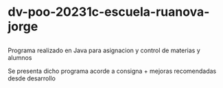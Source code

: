 # dv-poo-20231c-escuela-ruanova-jorge

##
Programa realizado en Java para asignacion y control de materias y alumnos


Se presenta dicho programa acorde a consigna + mejoras recomendadas desde desarrollo
